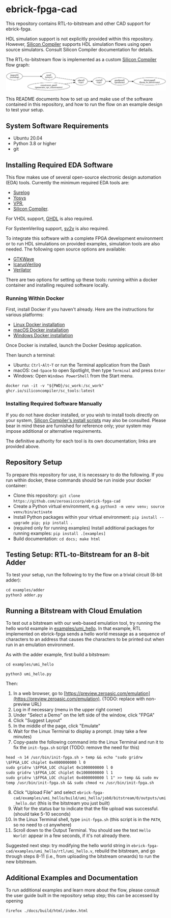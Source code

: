 # ebrick-fpga-cad
This repository contains RTL-to-bitstream and other CAD support for ebrick-fpga.

HDL simulation support is not explicitly provided within this repository.  However, [Silicon Compiler](https://siliconcompiler.com) supports HDL simulation flows using open source simulators.  Consult Silicon Compiler documentation for details.

The RTL-to-bitstream flow is implemented as a custom [Silicon Compiler](https://siliconcompiler.com) flow graph:

![image info](images/fpga_flow.png)

This README documents how to set up and make use of the software contained in this repository, and how to run the flow on an example design to test your setup.  

## System Software Requirements

* Ubuntu 20.04
* Python 3.8 or higher
* git

## Installing Required EDA Software

This flow makes use of several open-source electronic design automation (EDA) tools.  Currently the minimum required EDA tools are:

* [Surelog](https://github.com/chipsalliance/Surelog)
* [Yosys](https://yosyshq.readthedocs.io/en/latest/tools.html#yosys)
* [VPR](https://docs.verilogtorouting.org),
* [Silicon Compiler](https://docs.siliconcompiler.com).

For VHDL support, [GHDL](https://ghdl.github.io/ghdl/) is also required.

For SystemVerilog support, [sv2v](https://github.com/zachjs/sv2v?tab=readme-ov-file#sv2v-systemverilog-to-verilog) is also required.

To integrate this software with a complete FPGA development environment or to run HDL simulations on provided examples, simulation tools are also needed.  The following open source options are available:

* [GTKWave](https://gtkwave.sourceforge.net/)
* [IcarusVerilog](http://iverilog.icarus.com/)
* [Verilator](https://verilator.org/guide/latest/)

There are two options for setting up these tools:  running within a docker container and installing required software locally.

### Running Within Docker

First, install Docker if you haven't already.  Here are the instructions for various platforms:
* [Linux Docker installation](https://docs.docker.com/desktop/install/linux-install/)
* [macOS Docker installation](https://docs.docker.com/desktop/install/mac-install/)
* [Windows Docker installation](https://docs.docker.com/desktop/install/windows-install/)

Once Docker is installed, launch the Docker Desktop application.

Then launch a terminal:
* Ubuntu: `Ctrl`-`Alt`-`T` or run the Terminal application from the Dash
* macOS: `Cmd-Space` to open Spotlight, then type `Terminal` and press `Enter`
* Windows: Open `Windows PowerShell` from the Start menu.

```console
docker run -it -v "${PWD}/sc_work:/sc_work" ghcr.io/siliconcompiler/sc_tools:latest
```

### Installing Required Software Manually

If you do not have docker installed, or you wish to install tools directly on your system, [Silicon Compiler's install scripts](https://docs.siliconcompiler.com/en/stable/user_guide/installation.html#external-tools) may also be consulted.  Please bear in mind these are furnished for reference only; your system may impose additional or alternative requirements.  

The definitive authority for each tool is its own documentation; links are provided above.

## Repository Setup
To prepare this repository for use, it is necessary to do the following.  If you run within docker, these commands should be run inside your docker container:

* Clone this repository:  `git clone https://github.com/zeroasiccorp/ebrick-fpga-cad`
* Create a Python virtual environment, e.g. `python3 -m venv venv; source venv/bin/activate`
* Install Python packages within your virtual environment: `pip install --upgrade pip; pip install .`
* (required only for running examples) Install additional packages for running examples: `pip install .[examples]`
* Build documentation:  `cd docs; make html`

## Testing Setup:  RTL-to-Bitstream for an 8-bit Adder

To test your setup, run the following to try the flow on a trivial circuit (8-bit adder):

```console
cd examples/adder
python3 adder.py
```

## Running a Bitstream with Cloud Emulation

To test out a bitstream with our web-based emulation tool, try running the hello world example in [examples/umi_hello](examples/umi_hello).  In that example, RTL implemented on ebrick-fpga sends a hello world message as a sequence of characters to an address that causes the characters to be printed out when run in an emulation environment.

As with the adder example, first build a bitstream:

```console
cd examples/umi_hello
```

```console
python3 umi_hello.py
```

Then:
1. In a web browser, go to [https://preview.zeroasic.com/emulation](https://preview.zeroasic.com/emulation).  (TODO: replace with non-preview URL)
2. Log in if necessary (menu in the upper right corner)
3. Under "Select a Demo" on the left side of the window, click "FPGA"
4. Click "Suggest Layout"
5. In the middle of the page, click "Emulate"
6. Wait for the Linux Terminal to display a prompt.  (may take a few minutes)
7. Copy-paste the following command into the Linux Terminal and run it to fix the `init-fpga.sh` script (TODO: remove the need for this)
```console
head -n 14 /usr/bin/init-fpga.sh > temp && echo "sudo gridrw \$FPGA_LOC chiplet 0x4000000000 l 0
sudo gridrw \$FPGA_LOC chiplet 0x1000000000 l 0
sudo gridrw \$FPGA_LOC chiplet 0x1000000000 l 1
sudo gridrw \$FPGA_LOC chiplet 0x4000000000 l 1" >> temp && sudo mv temp /usr/bin/init-fpga.sh && sudo chmod +x /usr/bin/init-fpga.sh
```
8. Click "Upload File" and select `ebrick-fpga-cad/examples/umi_hello/build/umi_hello/job0/bitstream/0/outputs/umi_hello.dat` (this is the bitstream you just built)
9. Wait for the status bar to indicate that the file upload was successful.  (should take 5-10 seconds)
10. In the Linux Terminal shell, type `init-fpga.sh` (this script is in the `PATH`, so no need to `cd` anywhere)
11. Scroll down to the Output Terminal.  You should see the text `Hello World!` appear in a few seconds, if it's not already there.

Suggested next step: try modifying the hello world string in `ebrick-fpga-cad/examples/umi_hello/rtl/umi_hello.v`, rebuild the bitstream, and go through steps 8-11 (i.e., from uploading the bitstream onwards) to run the new bitstream. 

## Additional Examples and Documentation

To run additional examples and learn more about the flow, please consult the user guide built in the repository setup step; this can be accessed by opening

```console
firefox ./docs/build/html/index.html
```
